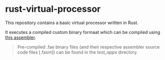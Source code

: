 # rust-virtual-processor

This repository contains a basic virtual processor written in Rust.

It executes a compiled custom binary formaat which can be compiled using [this assembler](https://github.com/pointermess/FlexASM-Compiler).

> Pre-compiled .fae binary files (and their respective assembler source code files [.fasm]) can be found in the *test_apps* directory. 
